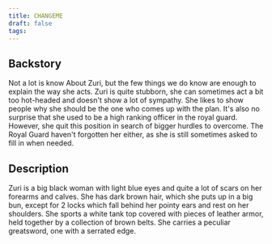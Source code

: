 ```yaml
---
title: CHANGEME
draft: false
tags:
---
```

## Backstory
Not a lot is know About Zuri, but the few things we do know are enough to explain the way she acts. Zuri is quite stubborn, she can sometimes act a bit too hot-headed and doesn't show a lot of sympathy. She likes to show people why she should be the one who comes up with the plan. It's also no surprise that she used to be a high ranking officer in the royal guard. However, she quit this position in search of bigger hurdles to overcome. The Royal Guard haven't forgotten her either, as she is still sometimes asked to fill in when needed.


## Description
Zuri is a big black woman with light blue eyes and quite a lot of scars on her forearms and calves. She has dark brown hair, which she puts up in a big bun, except for 2 locks which fall behind her pointy ears and rest on her shoulders. She sports a white tank top covered with pieces of leather armor, held together by a collection of brown belts. She carries a peculiar greatsword, one with a serrated edge. 